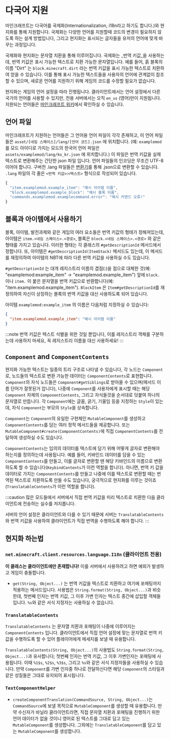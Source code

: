 다국어 지원
=====================================

마인크래프트는 다국어를 국제화(Internationalization, i18n라고 하기도 합니다.)와 현지화를 통해 지원합니다. 국제화는 다양한 언어를 지원할때 코드의 변경이 필요하지 않도록 하는 설계 방법입니다, 그리고 현지화는 표시되는 글자들을 유저의 언어에 맞게 바꾸는 과정입니다.

국제화와 현지화는 문자열 치환을 통해 이루어집니다. 국제화는 _번역 키값_을 사용하는데, 번역 키값은 표시 가능한 텍스트로 치환 가능한 문자열입니다. 예를 들어, 흙 블록의 이름 "Dirt" 는 `block.minecraft.dirt` 라는 번역 키값을 표시 가능한 텍스트로 치환하여 얻을 수 있습니다. 이를 통해 표시 가능한 텍스트들을 사용자의 언어에 관계없이 참조할 수 있으며, 새로운 언어를 지원하기 위해 게임의 코드를 수정할 필요가 없습니다.

현지화는 게임의 언어 설정을 따라 진행됩니다. 클라이언트에서는 언어 설정에서 다른 국가의 언어를 사용할 수 있지만, 전용 서버에서는 오직 `en_us` (영어)만이 지원됩니다. 지원되는 언어들은 [마인크래프트 위키][언어]에서 확인하실 수 있습니다.

언어 파일
--------------

마인크래프트가 지원하는 언어들은 그 언어용 언어 파일이 각각 존재하고, 이 언어 파일들은 `asset/[네임 스페이스]/lang/[언어 코드].json` 에 위치합니다. (예: `examplemod`를 모드 아이디로 가지는 모드의 한국어 언어 파일은 `assets/examplemod/lang/ko_kr.json` 에 위치합니다.) 이 파일은 번역 키값을 실제 텍스트로 변환해주는 간단한 json 파일 입니다. 언어 파일들의 인코딩은 무조건 UTF-8이어야 합니다. 구버전 .lang 파일들은 [변환기][변환기]를 통해 .json으로 변환할 수 있습니다. `.lang` 파일의 각 줄은 `<번역 키값>`:`<텍스트>` 형식으로 작성되어 있습니다.

```js
{
  "item.examplemod.example_item": "예시 아이템 이름",
  "block.examplemod.example_block": "예시 블록 이름",
  "commands.examplemod.examplecommand.error": "예시 커맨드 오류!"
}
```

블록과 아이템에서 사용하기
---------------------------

블록, 아이템, 발전과제와 같은 게임의 여러 요소들은 번역 키값의 형태가 정해져있는데, 아이템은 `item.<네임 스페이스>.<경로>`, 블록은 `block.<네임 스페이스>.<경로>` 와 같은 형태를 가지고 있습니다. 이러한 형태는 각 클래스의 `#getDescriptionId` 메서드에서 정합니다. 또, 아이템은 `#getDescriptionId(ItemStack)` 메서드도 있는데, 이 메서드를 재정의하여 아이템의 NBT에 따라 다른 번역 키값을 사용하실 수도 있습니다.

`#getDescriptionId` 는 대개 레지스트리 이름의 겹점(:)을 점으로 대체한 것(예: "examplemod:example_item" -> "examplemod.example_item") 앞에 `block.` 이나 `item.` 이 붙은 문자열을 번역 키값으로 반환합니다(예: "item.examplemod.example_item"). `BlockItem` 은 `Item#getDescriptionId`를 재정의하여 자신이 상징하는 블록의 번역 키값을 대신 사용하도록 되어 있습니다.

아이템 `examplemod:example_item` 의 이름은 다음처럼 지정하실 수 있습니다:

```json
{
  "item.examplemod.example_item": "예시 아이템 이름"
}
```

:::note
번역 키값은 텍스트 식별을 위한 것일 뿐입니다, 이를 레지스트리 객체를 구분하는데 사용하지 마세요, 꼭 레지스트리 이름을 대신 사용하세요!
:::


`Component` and `ComponentContents`
--------------------

현지화 가능한 텍스트는 일종의 트리 구조로 나타낼 수 있습니다, 각 노드는 `Component`로, 노드들의 텍스트로 변환 가능한 데이터는 `ComponentContents`로 표현합니다. `Component`의 자식 노드들은 `Component#getSiblings`로 받아올 수 있으며(메서드 이름 단어가 잘못된거 압니다), 나중에 `Component`를 사용자에게 표시할 때는 해당 `Component` 자체의 `ComponentContents`, 그리고 자식들것을 순서대로 덧붙여 하나의 문자열로 만듭니다. 각 `Component`에는 글꼴, 굵기, 기울임 등을 지정하는 `Style`이 있는데, 자식 `Component`는 부모의 `Style`을 상속합니다. 

`Component`는 `Component`의 유일한 구현체인 `MutableComponent`를 생성하고 `ComponentContents`를 담는 여러 정적 메서드들을 제공합니다. 또는 `MutableComponent#create(ComponentContents)`에 직접 `ComponentContents`를 전달하여 생성하실 수도 있습니다.

`ComponentContents`는 임의의 데이터를 텍스트에 담기 위해 어떻게 글자로 변환해야 하는지를 정의하는데 사용됩니다. 예를 들어, 키바인드 데이터를 담을 수 있는 `ComponentContents`를 만들고, 이를 글자로 변환할 땐 해당 키바인드의 이름으로 변환하도록 할 수 있습니다(`KeybindContents`가 이런 역할을 합니다). 아니면, 번역 키 값을 데이터로 가지는 `ComponentContents`를 만들고 나중에 이를 텍스트로 변환할 때는 번역된 텍스트로 치환하도록 만들 수도 있습니다, 궁극적으로 현지화를 이루는 것이죠(`TranslatableContents`가 이런 역할을 합니다).

:::caution
많은 모드들에서 서버에서 직접 번역 키값을 미리 텍스트로 치환한 다음 클라이언트에 전송하는 실수를 저지릅니다.

서버의 언어 설정은 클라이언트와 다를 수 있기 때문에 서버는 `TranslatableContents` 와 번역 키값을 사용하여 클라이언트가 직접 번역을 수행하도록 해야 합니다.
:::

현지화 하는법
--------------------

### `net.minecraft.client.resources.language.I18n` (클라이언트 전용)

**이 클래스는 클라이언트에만 존재합니다!** 이를 서버에서 사용하려고 하면 예외가 발생하고 게임이 충돌합니다.

- `get(String, Object...)` 는 번역 키값을 텍스트로 치환하고 여기에 포매팅까지 적용하는 메서드입니다. 사용법은 `String.format(String, Object...)`과 비슷한데, 첫번째 인자는 번역 키값, 그 이후 가변 인자는 텍스트 중간에 삽입할 객체들 입니다. `%s`와 같은 서식 지정자는 사용하실 수 없습니다.

### `TranslatableContents`

`TranslatableContents` 는 문자열 치환과 포매팅이 나중에 이루어지는 `ComponentContents` 입니다. 클라이언트에서 직접 언어 설정에 맞는 문자열로 번역 키값을 수행하도록 할 수 있어 플레이어에게 메세지를 보낼 때 유용합니다.

`TranslatableContents(String, Object...)`의 사용법도 `String.format(String, Object...)`과 유사합니다; 첫번째 인자는 번역 키값, 그 이후 가변인자는 포매팅에 사용됩니다. 이때 `%1$s`, `%2$s`, `%3$s`, 그리고 `%s`와 같은 서식 지정자들을 사용하실 수 있습니다. 만약 `Component`를 가변 인자중 하나로 전달하신다면 해당 `Component`의 스타일과 같은 성질들은 그대로 유지되어 표시됩니다.

### `TextComponentHelper`

- `createComponentTranslation(CommandSource, String, Object...)`는 `CommandSource`에 보낼 목적으로 `MutableComponent`를 생성할 때 유용합니다. 만약 수신자가 바닐라 클라이언트라면, 직접 문자열 치환과 포매팅을 진행하기 위한 언어 데이터가 없을 것이니 영어로 된 텍스트를 그대로 담고 있는 `MutableComponent`를 생성합니다. 그외에는 `TranslatableComponent`를 담고 있는 `MutableComponent`를 생성합니다.

[언어]: https://minecraft.fandom.com/ko/wiki/%EC%96%B8%EC%96%B4
[변환기]: https://tterrag.com/lang2json/
